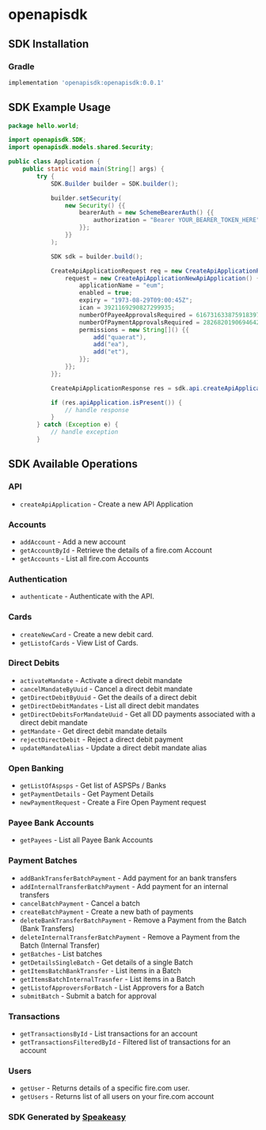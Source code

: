 # openapisdk

<!-- Start SDK Installation -->
## SDK Installation

### Gradle

```groovy
implementation 'openapisdk:openapisdk:0.0.1'
```
<!-- End SDK Installation -->

## SDK Example Usage
<!-- Start SDK Example Usage -->
```java
package hello.world;

import openapisdk.SDK;
import openapisdk.models.shared.Security;

public class Application {
    public static void main(String[] args) {
        try {
            SDK.Builder builder = SDK.builder();

            builder.setSecurity(
                new Security() {{
                    bearerAuth = new SchemeBearerAuth() {{
                        authorization = "Bearer YOUR_BEARER_TOKEN_HERE";
                    }};
                }}
            );

            SDK sdk = builder.build();

            CreateApiApplicationRequest req = new CreateApiApplicationRequest() {{
                request = new CreateApiApplicationNewApiApplication() {{
                    applicationName = "eum";
                    enabled = true;
                    expiry = "1973-08-29T09:00:45Z";
                    ican = 3921169290827299935;
                    numberOfPayeeApprovalsRequired = 6167316338759183977;
                    numberOfPaymentApprovalsRequired = 2826820190694642039;
                    permissions = new String[]() {{
                        add("quaerat"),
                        add("ea"),
                        add("et"),
                    }};
                }};
            }};

            CreateApiApplicationResponse res = sdk.api.createApiApplication(req);

            if (res.apiApplication.isPresent()) {
                // handle response
            }
        } catch (Exception e) {
            // handle exception
        }
```
<!-- End SDK Example Usage -->

<!-- Start SDK Available Operations -->
## SDK Available Operations

### API

* `createApiApplication` - Create a new API Application

### Accounts

* `addAccount` - Add a new account
* `getAccountById` - Retrieve the details of a fire.com Account
* `getAccounts` - List all fire.com Accounts

### Authentication

* `authenticate` - Authenticate with the API.

### Cards

* `createNewCard` - Create a new debit card.
* `getListofCards` - View List of Cards.

### Direct Debits

* `activateMandate` - Activate a direct debit mandate
* `cancelMandateByUuid` - Cancel a direct debit mandate
* `getDirectDebitByUuid` - Get the deails of a direct debit
* `getDirectDebitMandates` - List all direct debit mandates
* `getDirectDebitsForMandateUuid` - Get all DD payments associated with a direct debit mandate
* `getMandate` - Get direct debit mandate details
* `rejectDirectDebit` - Reject a direct debit payment
* `updateMandateAlias` - Update a direct debit mandate alias

### Open Banking

* `getListOfAspsps` - Get list of ASPSPs / Banks
* `getPaymentDetails` - Get Payment Details
* `newPaymentRequest` - Create a Fire Open Payment request

### Payee Bank Accounts

* `getPayees` - List all Payee Bank Accounts

### Payment Batches

* `addBankTransferBatchPayment` - Add payment for an bank transfers
* `addInternalTransferBatchPayment` - Add payment for an internal transfers
* `cancelBatchPayment` - Cancel a batch
* `createBatchPayment` - Create a new bath of payments
* `deleteBankTransferBatchPayment` - Remove a Payment from the Batch (Bank Transfers)
* `deleteInternalTransferBatchPayment` - Remove a Payment from the Batch (Internal Transfer)
* `getBatches` - List batches
* `getDetailsSingleBatch` - Get details of a single Batch
* `getItemsBatchBankTransfer` - List items in a Batch
* `getItemsBatchInternalTrasnfer` - List items in a Batch
* `getListofApproversForBatch` - List Approvers for a Batch
* `submitBatch` - Submit a batch for approval

### Transactions

* `getTransactionsById` - List transactions for an account
* `getTransactionsFilteredById` - Filtered list of transactions for an account

### Users

* `getUser` - Returns details of a specific fire.com user.
* `getUsers` - Returns list of all users on your fire.com account

<!-- End SDK Available Operations -->

### SDK Generated by [Speakeasy](https://docs.speakeasyapi.dev/docs/using-speakeasy/client-sdks)
